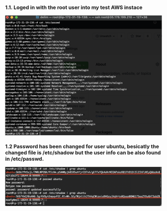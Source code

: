  ### 1.1. Loged in with the root user into my test AWS instace
![screenshot 1](screenshots/5.1.png)

### 1.2 Password has been changed for user ubuntu, besicatly the changed file is /etc/shadow but the user info can be also found in /etc/passwd.
![screenshot 1](screenshots/5.2.png)
